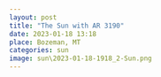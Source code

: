 ```yaml
---
layout: post
title: "The Sun with AR 3190"
date: 2023-01-18 13:18
place: Bozeman, MT
categories: sun
image: sun\2023-01-18-1918_2-Sun.png
---
```


